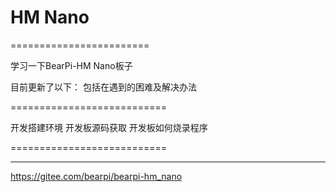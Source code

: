 # HM Nano
========================

学习一下BearPi-HM Nano板子

目前更新了以下：
包括在遇到的困难及解决办法

===========================

开发搭建环境
开发板源码获取
开发板如何烧录程序

===========================

 ************************
https://gitee.com/bearpi/bearpi-hm_nano
